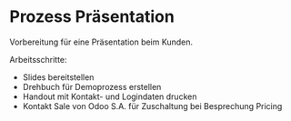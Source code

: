 # Prozess Präsentation
Vorbereitung für eine Präsentation beim Kunden.

Arbeitsschritte:
* Slides bereitstellen
* Drehbuch für Demoprozess erstellen
* Handout mit Kontakt- und Logindaten drucken
* Kontakt Sale von Odoo S.A. für Zuschaltung bei Besprechung Pricing